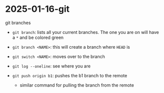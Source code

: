 # 2025-01-16-git
git branches

- `git branch`: lists all your current branches.
  The one you are on will have a `*` and be colored green
- `git branch <NAME>`: this will create a branch <NAME> where `HEAD` is
- `git switch <NAME>`: moves over to the branch <NAME>
- `git log --oneline`: see where you are

- `git push origin b1`: pushes the b1 branch to the remote
  - similar command for pulling the branch from the remote
